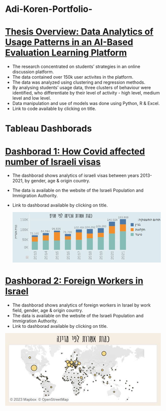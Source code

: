 # Adi-Koren-Portfolio-

# [Thesis Overview: Data Analytics of Usage Patterns in an AI-Based Evaluation Learning Platform](https://github.com/koradik/Adi-Koren-Portfolio-/commit/e1cf5ace08b2f11b10de5ab3974a1e233cc43582)

* The research concentrated on students’ strategies in an online discussion platform.
* The data contained over 150k user activites in the platform.
* The data was analyzed using clustering and regression methods.
* By analysing students’ usage data, three clusters of behaviour were identified, who differentiate by their level of activity - high level, medium level and low level. 
* Data manipulation and use of models was done using Python, R & Excel.
* Link to code available by clicking on title.

# Tableau Dashborads

# [Dashborad 1: How Covid affected number of Israeli visas](https://public.tableau.com/app/profile/adi.koren/viz/FinalProjectDashborad1/Dashboard1)

* The dashborad shows analytics of israeli visas between years 2013-2021, by gender, age & origin country.
* The data is available on the website of the Israeli Population and Immigration Authority.
* Link to dashborad available by clicking on title.

  ![](https://github.com/koradik/Adi-Koren-Portfolio-/blob/main/images/Capture.JPG)

# [Dashborad 2: Foreign Workers in Israel](https://public.tableau.com/app/profile/adi.koren/viz/FinalProjectDashborad2/Dashboard3)

* The dashborad shows analytics of foreign workers in Israel by work field, gender, age & origin country.
* The data is available on the website of the Israeli Population and Immigration Authority.
* Link to dashborad available by clicking on title.

![](https://github.com/koradik/Adi-Koren-Portfolio-/blob/main/images/Capture2.JPG)
